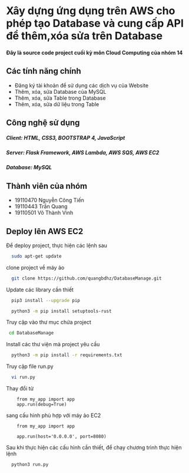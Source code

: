# Xây dựng ứng dụng trên AWS cho phép tạo Database và cung cấp API để thêm,xóa sửa trên Database 

#### Đây là source code project cuối kỳ môn Cloud Computing của nhóm 14

## Các tính năng chính

- Đăng ký tài khoản để sử dụng các dịch vụ của Website
- Thêm, xóa, sửa Database của MySQL
- Thêm, xóa, sửa Table trong Database
- Thêm, xóa, sửa dữ liệu trong Table

## Công nghệ sử dụng

##### Client: HTML, CSS3, BOOTSTRAP 4, JavaScript

##### Server: Flask Framework, AWS Lambda, AWS SQS, AWS EC2

##### Database: MySQL

## Thành viên của nhóm

- 19110470	Nguyễn Công Tiến
- 19110443    Trần Quang
- 19110501    Võ Thành Vinh

## Deploy lên AWS EC2

Để deploy project, thực hiện các lệnh sau

```bash
  sudo apt-get update
```

clone project về máy ảo

```bash
  git clone https://github.com/quangbdhz/DatabaseManage.git
```

Update các library cần thiết

```bash
  pip3 install --upgrade pip
```

```bash
  python3 -m pip install setuptools-rust
```

Truy cập vào thư mục chứa project

```bash
 cd DatabaseManage
```

Install các thư viện mà project yêu cầu

```bash
  python3 -m pip install -r requirements.txt
```

Truy cập file run.py

```bash
  vi run.py
```

Thay đổi từ 

```python3
    from my_app import app
    app.run(debug=True)
```

sang cấu hình phù hợp với máy ảo EC2

```python3
    from my_app import app

    app.run(host='0.0.0.0', port=8080)
```

Sau khi thực hiện các cấu hình cần thiết, để chạy chương trình thực hiện lệnh

```bash
  python3 run.py
```

